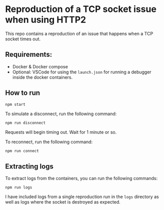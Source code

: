 # Reproduction of a TCP socket issue when using HTTP2

This repo contains a reproduction of an issue that happens when a TCP socket times out.

## Requirements:

- Docker & Docker compose
- Optional: VSCode for using the `launch.json` for running a debugger inside the docker containers.

## How to run

```bash
npm start
```

To simulate a disconnect, run the following command:

`npm run disconnect`

Requests will begin timing out. Wait for 1 minute or so.

To reconnect, run the following command:

`npm run connect`

## Extracting logs

To extract logs from the containers, you can run the following commands:

`npm run logs`

I have included logs from a single reproduction run in the `logs` directory as well as logs where the socket is destroyed as expected.
